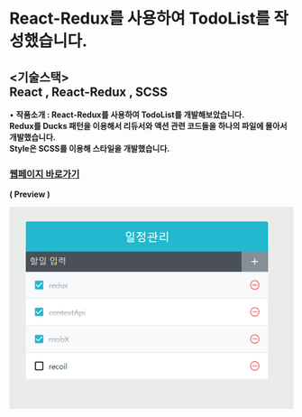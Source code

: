 # React-Redux를 사용하여 TodoList를 작성했습니다.

## <기술스택> <br/> React , React-Redux , SCSS

•	<b>작품소개<b/> : React-Redux를 사용하여 TodoList를 개발해보았습니다. 
  <br/>Redux를 Ducks 패턴을 이용해서 리듀서와 액션 관련 코드들을 하나의 파일에 몰아서 개발했습니다.
  <br/> Style은 SCSS를 이용해 스타일을  개발했습니다.

### [웹페이지 바로가기](https://wondonghwi.github.io/React_Redux_TodoList/)

( Preview ) <br/>

![](img.png)
